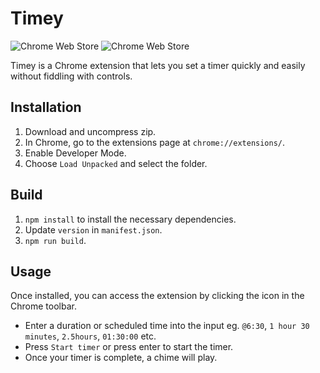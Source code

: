# Timey

![Chrome Web Store](https://img.shields.io/chrome-web-store/v/dcifnigooednekcmhkcnakoifgdapdbk)
![Chrome Web Store](https://img.shields.io/chrome-web-store/users/dcifnigooednekcmhkcnakoifgdapdbk)

Timey is a Chrome extension that lets you set a timer quickly and easily without fiddling with controls.

## Installation

1. Download and uncompress zip.
2. In Chrome, go to the extensions page at `chrome://extensions/`.
3. Enable Developer Mode.
4. Choose `Load Unpacked` and select the folder.

## Build

1. `npm install` to install the necessary dependencies.
2. Update `version` in `manifest.json`.
3. `npm run build`.

## Usage

Once installed, you can access the extension by clicking the icon in the Chrome toolbar.

- Enter a duration or scheduled time into the input eg. `@6:30`, `1 hour 30 minutes`, `2.5hours`, `01:30:00` etc.
- Press `Start timer` or press enter to start the timer.
- Once your timer is complete, a chime will play.